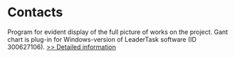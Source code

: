 # Contacts
Program for evident display of the full picture of works on the project.
Gant chart is plug-in for Windows-version of LeaderTask software (ID 300627106).
[>> Detailed information](https://secure.shareit.com/shareit/product.html?productid=300847910&affiliateid=200057808)